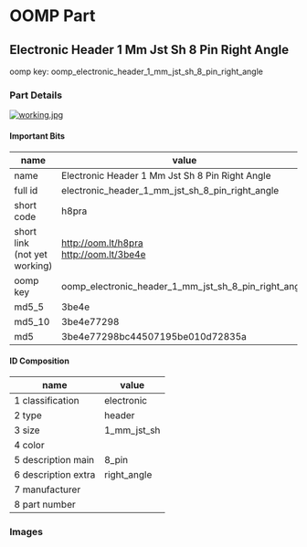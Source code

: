 # OOMP Part  
## Electronic Header 1 Mm Jst Sh 8 Pin Right Angle  
  
oomp key: oomp_electronic_header_1_mm_jst_sh_8_pin_right_angle  
  
### Part Details  
  
[![working.jpg](working_600.jpg)](working.jpg)  
  
#### Important Bits  
| name | value | 
| --- | --- | 
| name | Electronic Header 1 Mm Jst Sh 8 Pin Right Angle | 
| full id | electronic_header_1_mm_jst_sh_8_pin_right_angle | 
| short code | h8pra | 
| short link<br>(not yet working) | http://oom.lt/h8pra<br>http://oom.lt/3be4e | 
| oomp key | oomp_electronic_header_1_mm_jst_sh_8_pin_right_angle | 
| md5_5 | 3be4e | 
| md5_10 | 3be4e77298 | 
| md5 | 3be4e77298bc44507195be010d72835a | 
#### ID Composition  
| name | value | 
| --- | --- | 
| 1 classification | electronic | 
| 2 type | header | 
| 3 size | 1_mm_jst_sh | 
| 4 color |  | 
| 5 description main | 8_pin | 
| 6 description extra | right_angle | 
| 7 manufacturer |  | 
| 8 part number |  | 
### Images  
